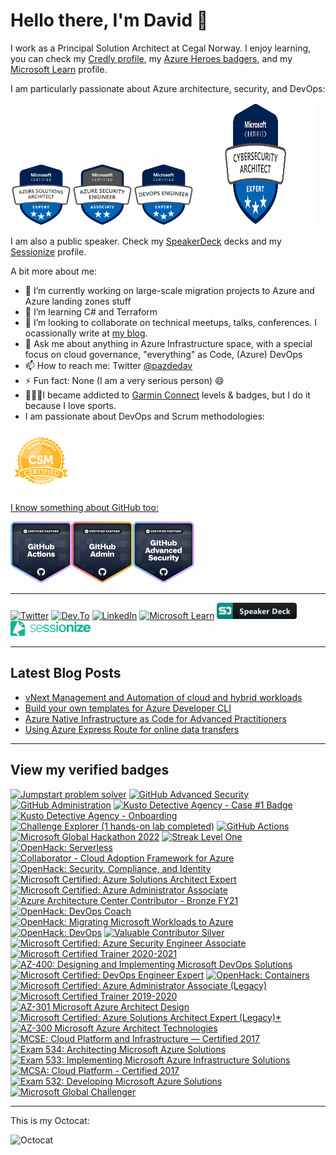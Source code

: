 # Hello there, I'm David 👋

I work as a Principal Solution Architect at Cegal Norway.
I enjoy learning, you can check my [Credly profile](https://www.credly.com/users/pazdedav/badges), my [Azure Heroes badgers](https://www.azureheroes.community/user/15479), and my [Microsoft Learn](https://learn.microsoft.com/en-us/users/pazdedav/) profile.

I am particularly passionate about Azure architecture, security, and DevOps:
<p>
<img src="azure-solutions-architect-expert-600x600.png" alt="ArchitectExpert" width="98" height="98"/><img src="azure-security-engineer-associate600x600.png" alt="SecurityEngineer" width="98" height="98"/><img src="CERT-Expert-DevOps-Engineer-600x600.png" alt="DevOpsEngineer" width="98" height="98"/><img src="sc-100-logo.png" alt="Cybersecurity Architect" width="196" height="196"/>


I am also a public speaker. Check my [SpeakerDeck](https://speakerdeck.com/pazdedav) decks and my [Sessionize](https://sessionize.com/pazdedav) profile.

A bit more about me:

- 🔭 I’m currently working on large-scale migration projects to Azure and Azure landing zones stuff
- 🌱 I’m learning C# and Terraform
- 👯 I’m looking to collaborate on technical meetups, talks, conferences. I ocassionally write at [my blog](https://azurescholar.cloud).
- 💬 Ask me about anything in Azure Infrastructure space, with a special focus on cloud governance, "everything" as Code, (Azure) DevOps
- 📫 How to reach me: Twitter [@pazdedav](https://twitter.com/pazdedav)
- ⚡ Fun fact: None (I am a very serious person) 😄
- 🏃🏼‍♂️I became addicted to [Garmin Connect](https://connect.garmin.com/modern/profile/pazdedav) levels & badges, but I do it because I love sports.
- I am passionate about DevOps and Scrum methodologies:
<p>
<a href="https://www.scrumalliance.org/get-certified/scrum-master-track/certified-scrummaster"><img src="seal-csm.png" alt="CSM" width="98" height="98"/>

I know something about GitHub too:
<p>
<img src="github-actions.png" alt="GitHubActions" width="98" height="98"/><img src="github-administration.png" alt="GitHubAdmin" width="98" height="98"/><img src="github-advanced-security.png" alt="GitHubAS" width="98" height="98"/>

--------------------

[![Twitter](https://img.shields.io/badge/Twitter-1DA1F2?style=for-the-badge&logo=twitter&logoColor=white)](https://twitter.com/pazdedav)
[![Dev.To](https://img.shields.io/badge/dev.to-0A0A0A?style=for-the-badge&logo=devdotto&logoColor=red)](https://dev.to/pazdedav)
[![LinkedIn](https://img.shields.io/badge/LinkedIn-0077B5?style=for-the-badge&logo=linkedin&logoColor=white)](https://no.linkedin.com/in/pazdedav)
[![Microsoft Learn](https://img.shields.io/badge/Microsoft_Learn-258ffa?style=for-the-badge&logo=microsoft&logoColor=white)](https://learn.microsoft.com/en-us/users/pazdedav/)
[![decks](/speakerdeck_button_icon_151840.png)](https://speakerdeck.com/pazdedav)
[![Sessionize](/sessionize-logo-mini.png)](https://sessionize.com/pazdedav)

---
## Latest Blog Posts
<!-- BLOG-POST-LIST:START -->
- [vNext Management and Automation of cloud and hybrid workloads](https://dev.to/pazdedav/vnext-management-and-automation-of-cloud-and-hybrid-workloads-46l5)
- [Build your own templates for Azure Developer CLI](https://dev.to/pazdedav/build-your-own-templates-for-azure-developer-cli-1opn)
- [Azure Native Infrastructure as Code for Advanced Practitioners](https://dev.to/pazdedav/azure-native-infrastructure-as-code-for-advanced-practitioners-4gpk)
- [Using Azure Express Route for online data transfers](https://dev.to/pazdedav/using-azure-express-route-for-online-data-transfers-4i9e)
<!-- BLOG-POST-LIST:END -->

---
## View my verified badges
<!--START_SECTION:badges-->
[![Jumpstart problem solver](https://images.credly.com/size/110x110/images/7fd31f74-921d-43a2-806a-d7fbffc6eb95/blob)](http://www.credly.com/badges/8f42decd-6f68-4159-8fd6-7ca37be284d9 "Jumpstart problem solver")
[![GitHub Advanced Security](https://images.credly.com/size/110x110/images/c9ed294b-f8ac-48fa-a8c3-96dab1f110f2/image.png)](http://www.credly.com/badges/6547ff1c-5831-420f-80da-8a70de76fbcc "GitHub Advanced Security")
[![GitHub Administration](https://images.credly.com/size/110x110/images/34880f37-8ec8-4542-a78a-73ba6647208e/image.png)](http://www.credly.com/badges/4a59f177-8ac4-43d3-b718-6a63cf3be2cd "GitHub Administration")
[![Kusto Detective Agency - Case #1 Badge](https://images.credly.com/size/110x110/images/14d53c52-2701-4045-9f89-e5e510eee2fd/image.png)](http://www.credly.com/badges/15d16a99-ee77-4403-848e-3e6b2c4b81cd "Kusto Detective Agency - Case #1 Badge")
[![Kusto Detective Agency - Onboarding](https://images.credly.com/size/110x110/images/84201552-025f-4b97-81c4-55be4ba896ff/image.png)](http://www.credly.com/badges/4f6ca668-a52c-4d42-9c23-deea219d6af7 "Kusto Detective Agency - Onboarding")
[![Challenge Explorer (1 hands-on lab completed)](https://images.credly.com/size/110x110/images/bc2ee1c1-5002-4451-bcaa-a40ee2e16e9b/LODS-Badge-Motivation-Explorer.png)](http://www.credly.com/badges/092deb07-d6de-42b9-b2f8-2b33f1924575 "Challenge Explorer (1 hands-on lab completed)")
[![GitHub Actions](https://images.credly.com/size/110x110/images/89efc3e7-842b-4790-b09b-9ea5efc71ec3/image.png)](http://www.credly.com/badges/2aa573a1-2375-477e-8813-4c4b038b771e "GitHub Actions")
[![Microsoft Global Hackathon 2022](https://images.credly.com/size/110x110/images/c7e9e836-0b6f-410d-b5fb-48297aa9c310/image.png)](http://www.credly.com/badges/94a0854a-dc0d-4b64-8c76-2abe37238fa7 "Microsoft Global Hackathon 2022")
[![Streak Level One](https://images.credly.com/size/110x110/images/770d1ed5-aa66-418d-8c0e-45b9f6fe33a0/image.png)](http://www.credly.com/badges/99cb723b-84b8-4e05-bac0-ebc6807246ba "Streak Level One")
[![OpenHack: Serverless](https://images.credly.com/size/110x110/images/264dc5c5-4525-4ac2-8bc7-6525aba8493a/Serverless.png)](http://www.credly.com/badges/7c114c7c-ca2b-4941-b230-f8f6be10939e "OpenHack: Serverless")
[![Collaborator - Cloud Adoption Framework for Azure](https://images.credly.com/size/110x110/images/d6fbd39a-b758-45c9-bee8-a9975ebf7d7f/CloudAdoption_Collaborator.png)](http://www.credly.com/badges/5535a590-3afc-4543-a5bf-ae0d1921997c "Collaborator - Cloud Adoption Framework for Azure")
[![OpenHack: Security, Compliance, and Identity](https://images.credly.com/size/110x110/images/772811b6-ba72-4637-8104-a6a9ca08acc2/SCI_Challange_Complete_OpenHack_600X600.png)](http://www.credly.com/badges/1d513421-abe1-4641-adf5-064e6d1303c8 "OpenHack: Security, Compliance, and Identity")
[![Microsoft Certified: Azure Solutions Architect Expert](https://images.credly.com/size/110x110/images/987adb7e-49be-4e24-b67e-55986bd3fe66/azure-solutions-architect-expert-600x600.png)](http://www.credly.com/badges/fdeb8afd-6a4c-4cf1-bb81-44df3e6a220c "Microsoft Certified: Azure Solutions Architect Expert")
[![Microsoft Certified: Azure Administrator Associate](https://images.credly.com/size/110x110/images/336eebfc-0ac3-4553-9a67-b402f491f185/azure-administrator-associate-600x600.png)](http://www.credly.com/badges/6683703e-f0d5-4698-a71a-a624602044fc "Microsoft Certified: Azure Administrator Associate")
[![Azure Architecture Center Contributor - Bronze FY21](https://images.credly.com/size/110x110/images/949be833-9d48-4830-afa0-acdee0c6497a/bronze_badge_with__CD7F32_color.png)](http://www.credly.com/badges/a674f3e8-ffd6-47a6-9fa3-d6ba2fab9482 "Azure Architecture Center Contributor - Bronze FY21")
[![OpenHack: DevOps Coach](https://images.credly.com/size/110x110/images/2054a69b-8b9e-4eee-9e17-c372abcc048a/DevOps_Coach.png)](http://www.credly.com/badges/3f03be98-bfbf-4dad-8adf-3e7db8db2d3a "OpenHack: DevOps Coach")
[![OpenHack: Migrating Microsoft Workloads to Azure](https://images.credly.com/size/110x110/images/7e70c42c-13f5-422f-9c3b-e0219b9992ec/Migrating_Workloads_Azure.png)](http://www.credly.com/badges/82e9a0b4-31e4-4390-809d-939f37a0fc0a "OpenHack: Migrating Microsoft Workloads to Azure")
[![OpenHack: DevOps](https://images.credly.com/size/110x110/images/0384f554-6401-42d2-b494-02a6d2fd3013/DevOps.png)](http://www.credly.com/badges/0f45e199-9f86-4f4f-975e-8572f52d046d "OpenHack: DevOps")
[![Valuable Contributor Silver](https://images.credly.com/size/110x110/images/e3b99dbe-fc6d-45a2-8582-a9461b121daf/Valuable---Contributor---Silver.png)](http://www.credly.com/badges/15b740d6-5986-4003-96bc-1a259a1863b7 "Valuable Contributor Silver")
[![Microsoft Certified: Azure Security Engineer Associate](https://images.credly.com/size/110x110/images/1ad16b6f-2c71-4a2e-ae74-ec69c4766039/azure-security-engineer-associate600x600.png)](http://www.credly.com/badges/7e8fb3ea-766b-4275-adc4-5eb61c0f71c2 "Microsoft Certified: Azure Security Engineer Associate")
[![Microsoft Certified Trainer 2020-2021](https://images.credly.com/size/110x110/images/c325c7c0-5fa6-4e59-be29-cd13c9417549/MCT-Microsoft_Certified_Trainer.png)](http://www.credly.com/badges/81a519ab-7e2b-470f-b150-9c5b6866fb18 "Microsoft Certified Trainer 2020-2021")
[![AZ-400: Designing and Implementing Microsoft DevOps Solutions](https://images.credly.com/size/110x110/images/107e2eb6-f394-40eb-83d2-d8c9b7d34555/exam-az400-600x600.png)](http://www.credly.com/badges/f2e3c22f-5111-4e4b-a0a6-6ef81bb0fce3 "AZ-400: Designing and Implementing Microsoft DevOps Solutions")
[![Microsoft Certified: DevOps Engineer Expert](https://images.credly.com/size/110x110/images/c3ab66f8-5d59-4afa-a6c2-0ba30a1989ca/CERT-Expert-DevOps-Engineer-600x600.png)](http://www.credly.com/badges/35605c57-5705-4d88-9dc7-8160af43f20e "Microsoft Certified: DevOps Engineer Expert")
[![OpenHack: Containers](https://images.credly.com/size/110x110/images/46faaece-34f2-45fa-af8f-12ecf2f0f9b3/Containers.png)](http://www.credly.com/badges/88c9da86-dcc6-4abb-88a2-6409a380cbae "OpenHack: Containers")
[![Microsoft Certified: Azure Administrator Associate (Legacy)](https://images.credly.com/size/110x110/images/35d18649-95c6-4c78-b07a-cfc1362318f3/azure-administrator-associate.png)](http://www.credly.com/badges/19c0c8af-3d83-48bf-bcc1-715c5daf8a5c "Microsoft Certified: Azure Administrator Associate (Legacy)")
[![Microsoft Certified Trainer 2019-2020](https://images.credly.com/size/110x110/images/b605110d-6e65-483b-9f00-3f1055b35885/Microsoft-Certified-Trainer-2019-2020.png)](http://www.credly.com/badges/8739528f-41c0-41d5-9881-9fd0bc7ce9c6 "Microsoft Certified Trainer 2019-2020")
[![AZ-301 Microsoft Azure Architect Design](https://images.credly.com/size/110x110/images/28004779-9175-4fc8-be6f-448663c9422b/exam-az301-600x600.png)](http://www.credly.com/badges/ffdf6364-0936-4558-89c0-b075225c5abc "AZ-301 Microsoft Azure Architect Design")
[![Microsoft Certified: Azure Solutions Architect Expert (Legacy)*](https://images.credly.com/size/110x110/images/649069f9-27f1-4d2b-92bc-c674bc67bd02/azure-solutions-architect-expert-600x600.png)](http://www.credly.com/badges/b66d817f-5760-4976-a652-e5d02deb17e6 "Microsoft Certified: Azure Solutions Architect Expert (Legacy)*")
[![AZ-300 Microsoft Azure Architect Technologies](https://images.credly.com/size/110x110/images/c66ddfa8-4e9d-41e4-bf98-244a4d55a14e/exam-az300-600x600.png)](http://www.credly.com/badges/ff2309c5-53ae-4778-8a26-2be263ed324f "AZ-300 Microsoft Azure Architect Technologies")
[![MCSE: Cloud Platform and Infrastructure — Certified 2017](https://images.credly.com/size/110x110/images/442fedfe-8f34-4fcd-8dd2-9ffcaf980913/MCSE_Cloud_Platform_2017-01.png)](http://www.credly.com/badges/a2566790-8903-4226-86b9-7dba6eee30f6 "MCSE: Cloud Platform and Infrastructure — Certified 2017")
[![Exam 534: Architecting Microsoft Azure Solutions](https://images.credly.com/size/110x110/images/8c6dbe49-15cf-4982-9406-ec65b75a4576/Microsoft_Exam534.png)](http://www.credly.com/badges/084ef40e-159c-443a-b9a4-eaa48ed47d2b "Exam 534: Architecting Microsoft Azure Solutions")
[![Exam 533: Implementing Microsoft Azure Infrastructure Solutions](https://images.credly.com/size/110x110/images/903f1857-34da-40a0-9316-d1e2b48cd34d/Microsoft_Exam533.png)](http://www.credly.com/badges/cb112d99-d7bc-4570-b1c5-c942b5ff88cc "Exam 533: Implementing Microsoft Azure Infrastructure Solutions")
[![MCSA: Cloud Platform - Certified 2017](https://images.credly.com/size/110x110/images/4d17192b-894b-407e-b747-e800852b709a/MCSA_Cloud_Platform_2017-01.png)](http://www.credly.com/badges/34f3b647-0e31-4c47-9188-10c89513361d "MCSA: Cloud Platform - Certified 2017")
[![Exam 532: Developing Microsoft Azure Solutions](https://images.credly.com/size/110x110/images/693e0f1a-29ce-43a7-ace7-c71a1bef06d4/Microsoft_Exam532.png)](http://www.credly.com/badges/949923ab-1348-4f61-8f0a-8bb7d077ac80 "Exam 532: Developing Microsoft Azure Solutions")
[![Microsoft Global Challenger](https://images.credly.com/size/110x110/images/31c92815-edd9-4225-86ec-5ef209bc5245/Microsoft-Insight-Selling__284_29.png)](http://www.credly.com/badges/f296e133-7d14-41a6-b636-8aa8f29164ec "Microsoft Global Challenger")
<!--END_SECTION:badges-->

--------------------

This is my Octocat:

<img src="https://user-images.githubusercontent.com/12873988/209225718-1fb64e6f-63dd-40b6-a969-f65d00fd7ba4.png" alt="Octocat" width="300" height="300"/>


